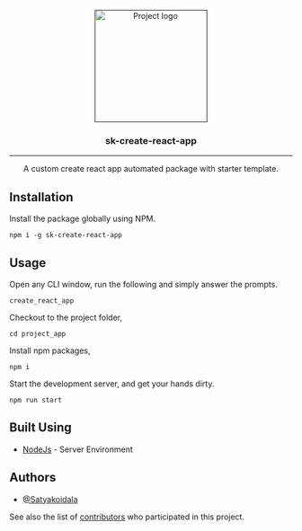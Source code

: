 <p align="center">
  <a href="" rel="noopener">
 <img width=200px height=200px src="https://i.imgur.com/6wj0hh6.jpg" alt="Project logo"></a>
</p>

<h3 align="center">sk-create-react-app</h3>

---

<p align="center"> A custom create react app automated package with starter template.
    <br> 
</p>

## Installation <a name="installation"></a>

Install the package globally using NPM.

```
npm i -g sk-create-react-app
```

## Usage <a name="usage"></a>

Open any CLI window, run the following and simply answer the prompts.

```
create_react_app
```

Checkout to the project folder,

```
cd project_app
```

Install npm packages,

```
npm i
```

Start the development server, and get your hands dirty.

```
npm run start
```

## Built Using <a name = "built_using"></a>

-   [NodeJs](https://nodejs.org/en/) - Server Environment

## Authors <a name = "authors"></a>

-   [@Satyakoidala](https://github.com/Satyakoidala)

See also the list of [contributors](https://github.com/Satyakoidala/create-react-app-clone/contributors) who participated in this project.
